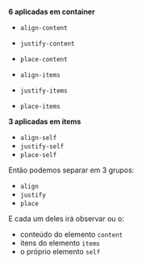 **6 aplicadas em container**

- `align-content`
- `justify-content`
- `place-content`

- `align-items`
- `justify-items`
- `place-items`

**3 aplicadas em items**

- `align-self`
- `justify-self`
- `place-self`

Então podemos separar em 3 grupos:

- `align`
- `justify`
- `place`

E cada um deles irá observar ou o:

- conteúdo do elemento `content`
- itens do elemento `items`
- o próprio elemento `self`
